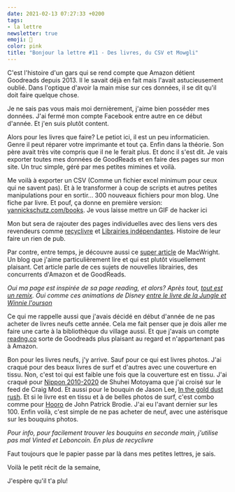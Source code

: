 ```yaml
---
date: 2021-02-13 07:27:33 +0200
tags:
- la lettre
newsletter: true
emoji: 💌
color: pink
title: "Bonjour la lettre #11 - Des livres, du CSV et Mowgli"
---
```


C'est l'histoire d'un gars qui se rend compte que Amazon détient Goodreads depuis 2013. Il le savait déjà en fait mais l'avait astucieusement oublié. Dans l'optique d'avoir la main mise sur ces données, il se dit qu'il doit faire quelque chose.

Je ne sais pas vous mais moi dernièrement, j'aime bien posséder mes données. J'ai fermé mon compte Facebook entre autre en ce début d'année. Et j'en suis plutôt content.

Alors pour les livres que faire? Le petiot ici, il est un peu informaticien. Genre il peut réparer votre imprimante et tout ça. Enfin dans la théorie. Son père avait très vite compris que il ne le ferait plus. Et donc il s'est dit. Je vais exporter toutes mes données de GoodReads et en faire des pages sur mon site. Un truc simple, géré par mes petites mimines et voilà.

Me voilà à exporter un CSV (Comme un fichier excel minimum pour ceux qui ne savent pas). Et à le transformer à coup de scripts et autres petites manipulations pour en sortir... 300 nouveaux fichiers pour mon blog. Une fiche par livre.
Et pouf, ça donne en première version: [yannickschutz.com/books](https://yannickschutz.com/books). Je vous laisse mettre un GIF de hacker ici

Mon but sera de rajouter des pages individuelles avec des liens vers des revendeurs comme [recyclivre](https://recyclivre.com) et [Librairies indépendantes](https://librairiesindependantes.com). Histoire de leur faire un rien de pub.

Par contre, entre temps, je découvre aussi ce [super article](https://macwright.com/2020/12/24/the-new-reading-stack.html) de MacWright. Un blog que j'aime particulièrement lire et qui est plutôt visuellement plaisant. Cet article parle de ces sujets de nouvelles librairies, des concurrents d'Amazon et de GoodReads.

*Oui ma page est inspirée de sa page reading, et alors? Après tout, [tout est un remix](https://www.everythingisaremix.info). Oui comme ces animations de Disney [entre le livre de la Jungle et Winnie l'ourson](https://twitter.com/talkclub100/status/1359249923393413128)*

Ce qui me rappelle aussi que j'avais décidé en début d'année de ne pas acheter de livres neufs cette année. Cela me fait penser que je dois aller me faire une carte à la bibliothèque du village aussi. Et que j'avais un compte [readng.co](https://readng.co) sorte de Goodreads plus plaisant au regard et n'appartenant pas à Amazon.

Bon pour les livres neufs, j'y arrive. Sauf pour ce qui est livres photos. J'ai craqué pour des beaux livres de surf et d'autres avec une couverture en tissu. Non, c'est toi qui est faible une fois que la couverture est en tissu.
J'ai craqué pour [Nippon 2010-2020](https://www.shashasha.co/en/book/nippon-2010-2020) de Shuhei Motoyama que j'ai croisé sur le feed de Craig Mod. Et aussi pour le bouquin de Jason Lee, [In the gold dust rush](https://www.stanleybarker.co.uk/products/jason-lee). Et si le livre est en tissu et à de belles photos de surf, c'est combo comme pour [Hooro](https://www.thegoldenrays.com/collections/photography-books/products/hooroo-by-john-p-brodie?variant=32896734789707) de John Patrick Brodie. J'ai eu l'avant dernier sur les 100. Enfin voilà, c'est simple de ne pas acheter de neuf, avec une astérisque sur les bouquins photos.

*Pour info, pour facilement trouver les bouquins en seconde main, j'utilise pas mal Vinted et Leboncoin. En plus de recyclivre*

Faut toujours que le papier passe par là dans mes petites lettres, je sais.

Voilà le petit récit de la semaine,

J'espère qu'il t'a plu!
